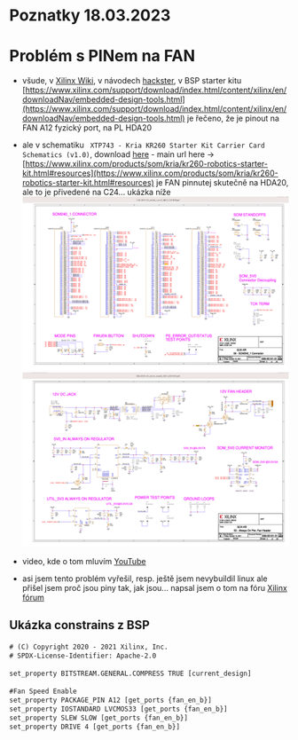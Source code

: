# Poznatky 18.03.2023

# Problém s PINem na FAN

- všude, v [Xilinx Wiki](https://xilinx-wiki.atlassian.net/wiki/spaces/A/pages/1641152513/Kria+K26+SOM#Fan-Control), v návodech [hackster](https://www.hackster.io/whitney-knitter/add-peripheral-support-to-kria-kr260-vivado-2022-1-project-874960), v BSP starter kitu [https://www.xilinx.com/support/download/index.html/content/xilinx/en/downloadNav/embedded-design-tools.html](https://www.xilinx.com/support/download/index.html/content/xilinx/en/downloadNav/embedded-design-tools.html) je řečeno, že je pinout na FAN A12 fyzický port, na PL HDA20
- ale v schematiku ` XTP743 - Kria KR260 Starter Kit Carrier Card Schematics (v1.0)`, download [here](https://www.xilinx.com/member/forms/download/design-license.html?cid=bad0ada6-9a32-427e-a793-c68fed567427&filename=xtp743-kr260-schematic.zip) - main url here -> [https://www.xilinx.com/products/som/kria/kr260-robotics-starter-kit.html#resources](https://www.xilinx.com/products/som/kria/kr260-robotics-starter-kit.html#resources) je FAN pinnutej skutečně na HDA20, ale to je přivedené na C24... ukázka níže
  ![Schema 1](./images/20230318/20230318_KRIA_FAN_SCHEMA_1.png)
  ![Schema 2](./images/20230318/20230318_KRIA_FAN_SCHEMA_2.png)

- video, kde o tom mluvím [YouTube](https://youtu.be/5SWHivKPtBw)

- asi jsem tento problém vyřešil, resp. ještě jsem nevybuildil linux ale přišel jsem proč jsou piny tak, jak jsou... napsal jsem o tom na fóru [Xilinx fórum](https://support.xilinx.com/s/question/0D54U00006alUwcSAE/kria-som-kr260-starter-kit-schematic-pdf-vs-constrains-xdc-pin-confusion-possible-explanation-on-fan-pinout?language=en_US)

## Ukázka constrains z BSP

```
# (C) Copyright 2020 - 2021 Xilinx, Inc.
# SPDX-License-Identifier: Apache-2.0

set_property BITSTREAM.GENERAL.COMPRESS TRUE [current_design]

#Fan Speed Enable
set_property PACKAGE_PIN A12 [get_ports {fan_en_b}]
set_property IOSTANDARD LVCMOS33 [get_ports {fan_en_b}]
set_property SLEW SLOW [get_ports {fan_en_b}]
set_property DRIVE 4 [get_ports {fan_en_b}]

```
